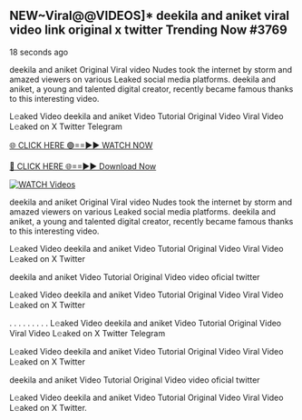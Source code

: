 ## NEW~Viral@@VIDEOS]* deekila and aniket viral video link original x twitter Trending Now #3769

18 seconds ago

deekila and aniket Original Viral video Nudes took the internet by storm and amazed viewers on various Leaked social media platforms. deekila and aniket, a young and talented digital creator, recently became famous thanks to this interesting video.

L𝚎aked Video deekila and aniket Video Tutorial Original Video Viral Video L𝚎aked on X Twitter Telegram

[🌐 CLICK HERE 🟢==►► WATCH NOW](https://valovideo.net/valo-video/?bom)

[🔴 CLICK HERE 🌐==►► Download Now](https://valovideo.net/valo-video/?bom)

[![WATCH Videos](https://i.imgur.com/dJHk4Zq.gif)](https://valovideo.net/valo-video/?bom)

deekila and aniket Original Viral video Nudes took the internet by storm and amazed viewers on various Leaked social media platforms. deekila and aniket, a young and talented digital creator, recently became famous thanks to this interesting video.

L𝚎aked Video deekila and aniket Video Tutorial Original Video Viral Video L𝚎aked on X Twitter

deekila and aniket Video Tutorial Original Video video oficial twitter

L𝚎aked Video deekila and aniket Video Tutorial Original Video Viral Video L𝚎aked on X Twitter

. . . . . . . . . L𝚎aked Video deekila and aniket Video Tutorial Original Video Viral Video L𝚎aked on X Twitter Telegram

L𝚎aked Video deekila and aniket Video Tutorial Original Video Viral Video L𝚎aked on X Twitter

deekila and aniket Video Tutorial Original Video video oficial twitter

L𝚎aked Video deekila and aniket Video Tutorial Original Video Viral Video L𝚎aked on X Twitter.